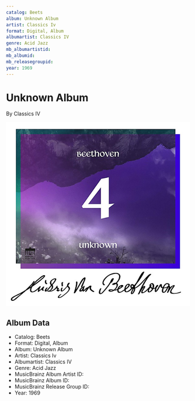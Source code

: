 ```yaml
---
catalog: Beets
album: Unknown Album
artist: Classics Iv
format: Digital, Album
albumartist: Classics IV
genre: Acid Jazz
mb_albumartistid: 
mb_albumid: 
mb_releasegroupid: 
year: 1969
---
```


# Unknown Album

By Classics IV

![](../../assets/beetscovers/Classics_Iv-Unknown_Album.jpg)

## Album Data

- Catalog: Beets
- Format: Digital, Album
- Album: Unknown Album
- Artist: Classics Iv
- Albumartist: Classics IV
- Genre: Acid Jazz
- MusicBrainz Album Artist ID: 
- MusicBrainz Album ID: 
- MusicBrainz Release Group ID: 
- Year: 1969

